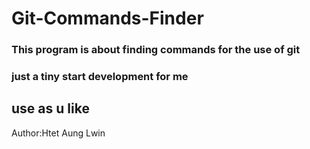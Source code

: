 # Git-Commands-Finder

### This program is about finding commands for the use of git
### just a tiny start development for me
## use as u like

Author:Htet Aung Lwin
